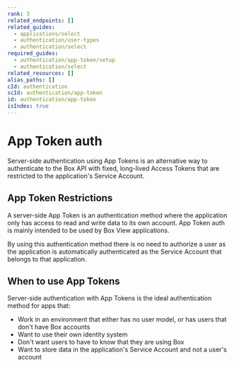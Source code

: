 ```yaml
---
rank: 3
related_endpoints: []
related_guides:
  - applications/select
  - authentication/user-types
  - authentication/select
required_guides:
  - authentication/app-token/setup
  - authentication/select
related_resources: []
alias_paths: []
cId: authentication
scId: authentication/app-token
id: authentication/app-token
isIndex: true
---
```


# App Token auth

Server-side authentication using App Tokens is an alternative way to
authenticate to the Box API with fixed, long-lived Access Tokens that are
restricted to the application's Service Account.

## App Token Restrictions

A server-side App Token is an authentication method where the application only
has access to read and write data to its own account. App Token auth is mainly
intended to be used by Box View applications.

By using this authentication method there is no need to authorize a user as the
application is automatically authenticated as the Service Account that belongs
to that application.

## When to use App Tokens

Server-side authentication with App Tokens is the ideal authentication method
for apps that:

- Work in an environment that either has no user model, or has users that don't
  have Box accounts
- Want to use their own identity system
- Don't want users to have to know that they are using Box
- Want to store data in the application's Service Account and not a user's
  account
